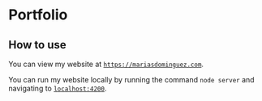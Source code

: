 # Portfolio

## How to use
You can view my website at <a href="https://mariasdominguez.com">`https://mariasdominguez.com`</a>.

You can run my website locally by running the command `node server` and navigating to <a href="https://localhost:4200">`localhost:4200`</a>.
